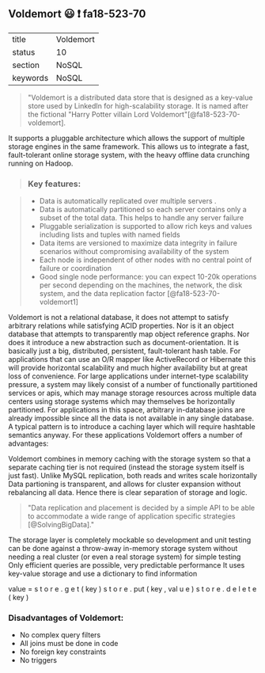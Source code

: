 ## Voldemort :smiley: :exclamation: fa18-523-70


|          |               |
| -------- | ------------- |
| title    | Voldemort     | 
| status   | 10            |
| section  | NoSQL         |
| keywords | NoSQL         |


> "Voldemort is a distributed data store that is designed as a key-value store used by LinkedIn for high-scalability storage. It is named after the fictional "Harry Potter villain Lord Voldemort"[@fa18-523-70-voldemort]. 

It supports a pluggable architecture which allows the support of multiple storage engines in the same framework. This allows us to integrate a fast, fault-tolerant online storage system, with the heavy offline data crunching running on Hadoop.

> ### Key features:

> * Data is automatically replicated over multiple servers .
> * Data is automatically partitioned so each server contains only a subset of the total data. This helps to handle any server failure
> * Pluggable serialization is supported to allow rich keys and values including lists and tuples with named fields
> * Data items are versioned to maximize data integrity in failure scenarios without compromising availability of the system
> * Each node is independent of other nodes with no central point of failure or coordination
> * Good single node performance: you can expect 10-20k operations per second depending on the machines, the network, the disk system, and the data replication factor [@fa18-523-70-voldemort1]

Voldemort is not a relational database, it does not attempt to satisfy arbitrary relations while satisfying ACID properties. Nor is it an object database that attempts to transparently map object reference graphs. Nor does it introduce a new abstraction such as document-orientation. It is basically just a big, distributed, persistent, fault-tolerant hash table. For applications that can use an O/R mapper like ActiveRecord or Hibernate this will provide horizontal scalability and much higher availability but at great loss of convenience. For large applications under internet-type scalability pressure, a system may likely consist of a number of functionally partitioned services or apis, which may manage storage resources across multiple data centers using storage systems which may themselves be horizontally partitioned. For applications in this space, arbitrary in-database joins are already impossible since all the data is not available in any single database. A typical pattern is to introduce a caching layer which will require hashtable semantics anyway. For these applications Voldemort offers a number of advantages:

Voldemort combines in memory caching with the storage system so that a separate caching tier is not required (instead the storage system itself is just fast).
Unlike MySQL replication, both reads and writes scale horizontally
Data partioning is transparent, and allows for cluster expansion without rebalancing all data. Hence there is clear separation of storage and logic.

> "Data replication and placement is decided by a simple API to be able to accommodate a wide range of application specific strategies [@SolvingBigData]."

The storage layer is completely mockable so development and unit testing can be done against a throw-away in-memory storage system without needing a real cluster (or even a real storage system) for simple testing
Only efficient queries are possible, very predictable performance
It uses key-value storage and use a dictionary to find information

value = s t o r e . g e t ( key ) s t o r e . put ( key , val u e ) s t o r e . d e l e t e ( key )

###  Disadvantages of Voldemort:
* No complex query filters
* All joins must be done in code
* No foreign key constraints
* No triggers

